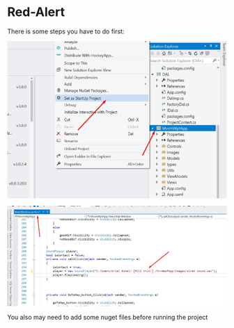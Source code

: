 # Red-Alert


There is some steps you have to do first:


![The first step](1.jpg)

![The second step](2.jpg)


You also may need to add some nuget files before running the project
